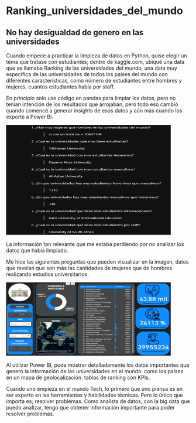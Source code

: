 # Ranking_universidades_del_mundo

## No hay desigualdad de genero en las universidades

<p>
  Cuando empece a practicar la limpieza de datos en Python, quise elegir un
tema que tratase con estudiantes; dentro de kaggle.com, ubiqué una data que se
llamaba Ranking de las universidades del mundo, una data muy específica de las
universidades de todos los países del mundo con diferentes características,
como número de estudiantes entre hombres y mujeres, cuantos estudiantes había
por staff.</p>

<p>
  En principio solo use código en pandas para limpiar los datos, pero no
tenían intención de los resultados que arrojaban, pero todo eso cambió cuando
comencé a generar insights de esos datos y aún más cuando los exporte a Power
Bi.
</p>

<img src="insights_ranking_universidades.png" width="450" height="300"/>

<p>
  La información tan relevante que me estaba perdiendo por no analizar los
datos que había limpiado.

Me hice las siguientes preguntas que pueden visualizar en la imagen, datos que revelan que son más las cantidades de mujeres que de hombres realizando estudios universitarios.
</p>

<img src="dashboard_rank_universidades.png" width="450" height="200"/>

<p>
  Al utilizar Power BI, pude mostrar detalladamente los datos importantes que generó la información de las universidades en el mundo. como los países en un mapa de geolocalización. tablas de ranking con KPIs.
</p>

<p>
  Cuando uno empieza en el mundo Tech, lo primero que uno piensa es en ser experto en las herramientas y habilidades técnicas. Pero lo único que importa es; resolver problemas. Como analista de datos, con la big data que puedo analizar, tengo que obtener información importante para poder resolver problemas.
</p>


